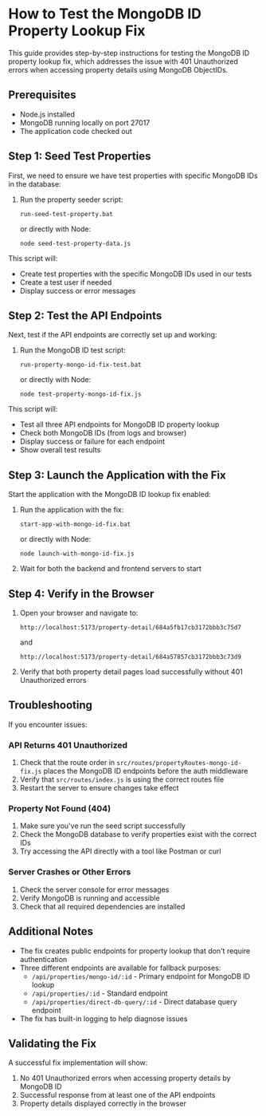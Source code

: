 # How to Test the MongoDB ID Property Lookup Fix

This guide provides step-by-step instructions for testing the MongoDB ID property lookup fix, which addresses the issue with 401 Unauthorized errors when accessing property details using MongoDB ObjectIDs.

## Prerequisites

- Node.js installed
- MongoDB running locally on port 27017
- The application code checked out

## Step 1: Seed Test Properties

First, we need to ensure we have test properties with specific MongoDB IDs in the database:

1. Run the property seeder script:
   ```
   run-seed-test-property.bat
   ```
   or directly with Node:
   ```
   node seed-test-property-data.js
   ```

This script will:
- Create test properties with the specific MongoDB IDs used in our tests
- Create a test user if needed
- Display success or error messages

## Step 2: Test the API Endpoints

Next, test if the API endpoints are correctly set up and working:

1. Run the MongoDB ID test script:
   ```
   run-property-mongo-id-fix-test.bat
   ```
   or directly with Node:
   ```
   node test-property-mongo-id-fix.js
   ```

This script will:
- Test all three API endpoints for MongoDB ID property lookup
- Check both MongoDB IDs (from logs and browser)
- Display success or failure for each endpoint
- Show overall test results

## Step 3: Launch the Application with the Fix

Start the application with the MongoDB ID lookup fix enabled:

1. Run the application with the fix:
   ```
   start-app-with-mongo-id-fix.bat
   ```
   or directly with Node:
   ```
   node launch-with-mongo-id-fix.js
   ```

2. Wait for both the backend and frontend servers to start

## Step 4: Verify in the Browser

1. Open your browser and navigate to:
   ```
   http://localhost:5173/property-detail/684a5fb17cb3172bbb3c75d7
   ```
   and
   ```
   http://localhost:5173/property-detail/684a57857cb3172bbb3c73d9
   ```

2. Verify that both property detail pages load successfully without 401 Unauthorized errors

## Troubleshooting

If you encounter issues:

### API Returns 401 Unauthorized

1. Check that the route order in `src/routes/propertyRoutes-mongo-id-fix.js` places the MongoDB ID endpoints before the auth middleware
2. Verify that `src/routes/index.js` is using the correct routes file
3. Restart the server to ensure changes take effect

### Property Not Found (404)

1. Make sure you've run the seed script successfully
2. Check the MongoDB database to verify properties exist with the correct IDs
3. Try accessing the API directly with a tool like Postman or curl

### Server Crashes or Other Errors

1. Check the server console for error messages
2. Verify MongoDB is running and accessible
3. Check that all required dependencies are installed

## Additional Notes

- The fix creates public endpoints for property lookup that don't require authentication
- Three different endpoints are available for fallback purposes:
  - `/api/properties/mongo-id/:id` - Primary endpoint for MongoDB ID lookup
  - `/api/properties/:id` - Standard endpoint
  - `/api/properties/direct-db-query/:id` - Direct database query endpoint
- The fix has built-in logging to help diagnose issues

## Validating the Fix

A successful fix implementation will show:

1. No 401 Unauthorized errors when accessing property details by MongoDB ID
2. Successful response from at least one of the API endpoints
3. Property details displayed correctly in the browser
